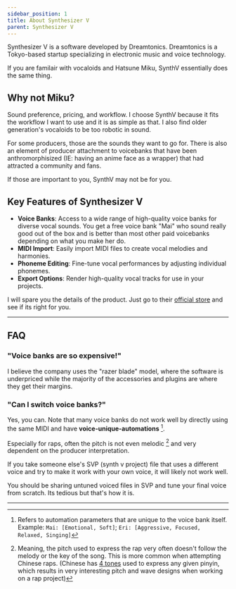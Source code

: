 ```yaml
---
sidebar_position: 1
title: About Synthesizer V
parent: Synthesizer V
---
```


Synthesizer V is a software developed by Dreamtonics. Dreamtonics is a Tokyo-based startup specializing in electronic music and voice technology. 

If you are familair with vocaloids and Hatsune Miku, SynthV essentially does the same thing. 

## Why not Miku? 
Sound preference, pricing, and workflow. I choose SynthV because it fits the workflow I want to use and it is as simple as that. I also find older generation's vocaloids to be too robotic in sound. 

For some producers, those are the sounds they want to go for. There is also an element of producer attachment to voicebanks that have been anthromorphisized (IE: having an anime face as a wrapper) that had attracted a community and fans.

If those are important to you, SynthV may not be for you.  

## Key Features of Synthesizer V

- **Voice Banks**: Access to a wide range of high-quality voice banks for diverse vocal sounds. You get a free voice bank "Mai" who sound really good out of the box and is better than most other paid voicebanks depending on what you make her do. 
- **MIDI Import**: Easily import MIDI files to create vocal melodies and harmonies.
- **Phoneme Editing**: Fine-tune vocal performances by adjusting individual phonemes.
- **Export Options**: Render high-quality vocal tracks for use in your projects.

I will spare you the details of the product. Just go to their [official store](https://www.dreamtonics.com/synthesizerv/) and see if its right for you.

---

## FAQ
### "Voice banks are so expensive!"
I believe the company uses the "razer blade" model, where the software is underpriced while the majority of the accessories and plugins are where they get their margins. 

### "Can I switch voice banks?" 
Yes, you can. Note that many voice banks do not work well by directly using the same MIDI and have **voice-unique-automations** [^1]. 

[^1]: Refers to automation parameters that are unique to the voice bank itself. Example: `Mai: [Emotional, Soft]`; `Eri: [Aggressive, Focused, Relaxed, Singing]`

Especially for raps, often the pitch is not even melodic [^2] and very dependent on the producer interpretation.

[^2]: Meaning, the pitch used to express the rap very often doesn't follow the melody or the key of the song. This is more common when attempting Chinese raps. (Chinese has [4 tones](https://www.howtosayinchinese.com/learn-chinese-tones-mandarin-accent/) used to express any given pinyin, which results in very interesting pitch and wave designs when working on a rap project)

If you take someone else's SVP (synth v project) file that uses a different voice and try to make it work with your own voice, it will likely not work well. 

You should be sharing untuned voiced files in SVP and tune your final voice from scratch. Its tedious but that's how it is.

---